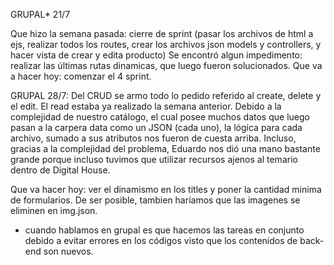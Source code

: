 GRUPAL* 21/7

Que hizo la semana pasada: cierre de sprint (pasar los archivos de html a ejs, realizar todos los routes, crear los archivos json models y controllers, y hacer vista de crear y edita producto)
Se encontró algun impedimento: realizar las últimas rutas dinamicas, que luego fueron solucionados. 
Que va a hacer hoy: comenzar el 4 sprint. 



GRUPAL 28/7:
Del CRUD se armo todo lo pedido referido al create, delete y el edit. El read estaba ya realizado la semana anterior.
Debido a la complejidad de nuestro catálogo, el cual posee muchos datos que luego pasan a la carpera data como un JSON (cada uno), la lógica para cada archivo, sumado a sus atributos nos fueron de cuesta arriba.
Incluso, gracias a la complejidad del problema, Eduardo nos dió una mano bastante grande porque incluso tuvimos que utilizar recursos ajenos al temario dentro de Digital House.

Que va hacer hoy: ver el dinamismo en los titles y poner la cantidad minima de formularios. De ser posible, tambien haríamos que las imagenes se eliminen en img.json.





* cuando hablamos en grupal es que hacemos las tareas en conjunto debido a evitar errores en los códigos visto que los contenidos de back-end son nuevos.
